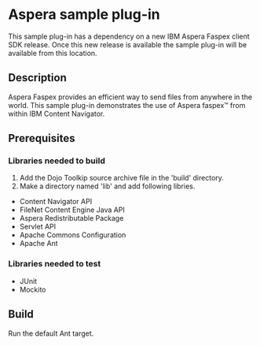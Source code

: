 # Aspera sample plug-in

This sample plug-in has a dependency on a new IBM Aspera Faspex client SDK release. Once this new release is available the sample plug-in will be available from this location.

## Description

Aspera Faspex provides an efficient way to send files from anywhere in the world.
This sample plug-in demonstrates the use of Aspera faspex™ from within IBM Content Navigator.

## Prerequisites

### Libraries needed to build

1. Add the Dojo Toolkip source archive file in the 'build' directory.
2. Make a directory named 'lib' and add following libries.

* Content Navigator API
* FileNet Content Engine Java API
* Aspera Redistributable Package
* Servlet API
* Apache Commons Configuration
* Apache Ant

### Libraries needed to test

* JUnit 
* Mockito

## Build

Run the default Ant target.

